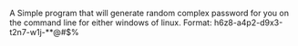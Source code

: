 A Simple program that will generate random complex password for you on the command line for either windows of linux.
Format:  h6z8-a4p2-d9x3-t2n7-w1j-**@#$%
